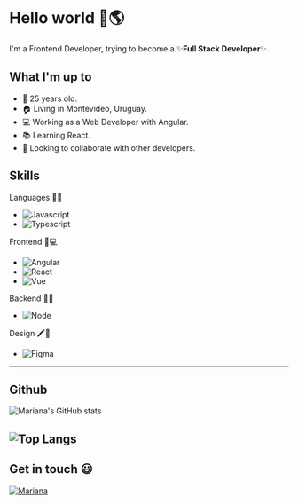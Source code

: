 
# Hello world 👋🌎

I'm a Frontend Developer, trying to become a ✨**Full Stack Developer**✨.


## What I'm up to

- 💁 25 years old.
- 🏠 Living in Montevideo, Uruguay.
- 💻 Working as a Web Developer with Angular.
- 📚 Learning React.
- 👯 Looking to collaborate with other developers.

  
## Skills
Languages 👩‍💻
- ![Javascript](https://img.shields.io/badge/JavaScript-323330?style=for-the-badge&logo=javascript&logoColor=F7DF1E)
- ![Typescript](https://img.shields.io/badge/TypeScript-007ACC?style=for-the-badge&logo=typescript&logoColor=white)

Frontend 📱💻
- ![Angular](https://img.shields.io/badge/Angular-DD0031?style=for-the-badge&logo=angular&logoColor=white)
- ![React](https://img.shields.io/badge/React-20232A?style=for-the-badge&logo=react&logoColor=61DAFB)
- ![Vue](https://img.shields.io/badge/Vue.js-35495E?style=for-the-badge&logo=vue-dot-js&logoColor=4FC08D)

Backend 🔧🔨
- ![Node](https://img.shields.io/badge/Node.js-43853D?style=for-the-badge&logo=node-dot-js&logoColor=white)

Design 🖍📐
- ![Figma](https://img.shields.io/badge/Figma-F24E1E?style=for-the-badge&logo=figma&logoColor=white)

---
## Github

![Mariana's GitHub stats](https://github-readme-stats.vercel.app/api?username=marianamolinadev&hide=contribs,prs)

![Top Langs](https://github-readme-stats.vercel.app/api/top-langs/?username=marianamolinadev&layout=compact)
---
  
## Get in touch 😃
[![Mariana](https://img.shields.io/badge/linkedin--1da1f2.svg?&style=for-the-badge&logo=linkedin)](https://www.linkedin.com/in/mariana-molina-65a245121/) 
